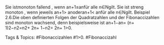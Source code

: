 Sie istmonoton fallend , wenn an+1≤anfür alle n∈Ngilt. Sie ist streng monoton , wenn jeweils
an+1> anoderan+1< anfür alle n∈Ngilt.
Beispiel 2.6.Die oben definierten Folgen der Quadratzahlen und der Fibonaccizahlen sind monoton
wachsend, denn beispielsweise ist
an+1−an= (n+ 1)2−n2=n2+ 2n+ 1−n2= 2n+ 1>0.

   Tags & Topics:
   #Fibonaccizahlen
   #1>0.
   #Fibonaccizahl